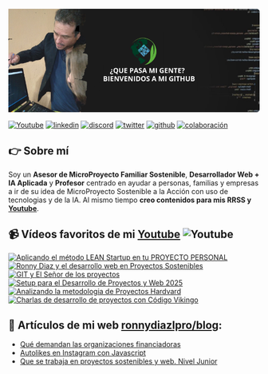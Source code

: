 
[![Header](https://github.com/ronnydiazloppro/ronnydiazlpro/blob/main/banner%20github.png "Header")](https://www.youtube.com/channel/UC19BC9ec0iLs1e_XgOdYo8g)


[![Youtube](https://img.shields.io/static/v1?label=&message=youtube&color=FF0000&logo=youtube&logoColor=white&style=for-the-badge)](https://youtube.com/EduardoFierroPro?sub_confirmation=1)
[![linkedin](https://img.shields.io/static/v1?label=&message=linkedin&color=0e76a8&logo=linkedin&logoColor=white&style=for-the-badge)](https://www.linkedin.com/in/eduardofierropro)
[![discord](https://img.shields.io/static/v1?label=&message=discord&color=7289da&logo=discord&logoColor=white&style=for-the-badge)](https://discord.gg/t4Txush)
[![twitter](https://img.shields.io/static/v1?label=&message=twitter&color=1DA1F2&logo=twitter&logoColor=white&style=for-the-badge)](https://twitter.com/edfierropro)
[![github](https://img.shields.io/static/v1?label=&message=github&color=171515&logo=github&logoColor=white&style=for-the-badge)](https://github.com/eduardofierropro)
[![colaboración](https://img.shields.io/static/v1?label=&message=colaboracion&color=blue&logo=teach&logoColor=white&style=for-the-badge)](http://colaboracion.eduardofierro.pro)



## 👉 Sobre mí
Soy un **Asesor de MicroProyecto Familiar Sostenible**, **Desarrollador Web + IA Aplicada** y **Profesor** centrado en ayudar a personas, familias y empresas a ir de su idea de MicroProyecto Sostenible a la Acción con uso de tecnologias y de la IA.
Al mismo tiempo **creo contenidos para mis RRSS y [Youtube](https://www.youtube.com/channel/UC19BC9ec0iLs1e_XgOdYo8g)**.


## 📹 Vídeos favoritos de mi [Youtube](https://youtube.com/EduardoFierroPro?sub_confirmation=1) ![Youtube](https://img.shields.io/youtube/channel/subscribers/UC3iVwWjDFlcMW4NPVfS3-NA)
<a href='https://www.youtube.com/watch?v=j6RZqCe4hTs' title="Aplicando el método LEAN Startup en tu PROYECTO PERSONAL - ver en Youtube" target='_blank'>
  <img width='32%'  src='https://i3.ytimg.com/vi/j6RZqCe4hTs/maxresdefault.jpg' alt='Aplicando el método LEAN Startup en tu PROYECTO PERSONAL' />
</a>
<a href='https://www.youtube.com/watch?v=1hDGvWJXzqM' title="Ronny Diaz y el desarrollo web en Proyectos Sostenibles - ver en Youtube" target='_blank'>
  <img width='32%'  src='https://i3.ytimg.com/vi/1hDGvWJXzqM/maxresdefault.jpg' alt='Ronny Diaz y el desarrollo web en Proyectos Sostenibles' />
</a>
<a href='https://www.youtube.com/watch?v=GC_V4NeWbOs' title="GIT y El Señor de los proyectos - ver en Youtube" target='_blank'>
  <img width='32%' src='https://img.youtube.com/vi/GC_V4NeWbOs/maxresdefault.jpg' alt='GIT y El Señor de los proyectos' />
</a>
<a href='https://www.youtube.com/watch?v=-chk3tKvNLI' title="Setup para el Desarrollo de Proyectos y Web 2025 - ver en Youtube" target='_blank'>
  <img width='32%' src='https://img.youtube.com/vi/-chk3tKvNLI/maxresdefault.jpg' alt='Setup para el Desarrollo de Proyectos y Web 2025' />
</a>
<a href='https://www.youtube.com/watch?v=WCUASu4V258' title="Analizando la metodologia de Proyectos Hardvard - ver en Youtube" target='_blank'>
  <img width='32%' src='https://i3.ytimg.com/vi/WCUASu4V258/maxresdefault.jpg' alt='Analizando la metodologia de Proyectos Hardvard' />
</a>
<a href='https://www.youtube.com/watch?v=P51PMs0sKys' title="Charlas de desarrollo de proyectos con Código Vikingo - ver en Youtube" target='_blank'>
  <img width='32%' src='https://i3.ytimg.com/vi/P51PMs0sKys/maxresdefault.jpg' alt='Charlas de desarrollo de proyectos con Código Vikingo' />
</a>


## 📝 Artículos de mi web [ronnydiazlpro/blog](https://eduardofierro.pro/blog/):
- [Qué demandan las organizaciones financiadoras](https://eduardofierro.pro/blog/https://eduardofierro.pro/blog/que-demandan-las-empresas/)
- [Autolikes en Instagram con Javascript](https://eduardofierro.pro/blog/autolikes-en-instagram-con-javascript/)
- [Que se trabaja en proyectos sostenibles y web. Nivel Junior](https://eduardofierro.pro/blog/que-se-trabaja-en-programacion-web/)
